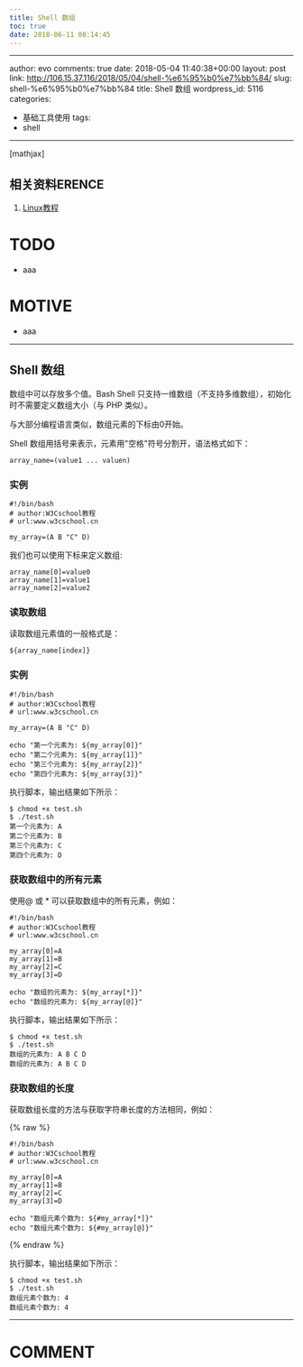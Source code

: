 ```yaml
---
title: Shell 数组
toc: true
date: 2018-06-11 08:14:45
---
```

---
author: evo
comments: true
date: 2018-05-04 11:40:38+00:00
layout: post
link: http://106.15.37.116/2018/05/04/shell-%e6%95%b0%e7%bb%84/
slug: shell-%e6%95%b0%e7%bb%84
title: Shell 数组
wordpress_id: 5116
categories:
- 基础工具使用
tags:
- shell
---

<!-- more -->

[mathjax]


## 相关资料ERENCE






  1. [Linux教程](https://www.w3cschool.cn/linux/)




# TODO






  * aaa




# MOTIVE






  * aaa





* * *





## Shell 数组


数组中可以存放多个值。Bash Shell 只支持一维数组（不支持多维数组），初始化时不需要定义数组大小（与 PHP 类似）。

与大部分编程语言类似，数组元素的下标由0开始。

Shell 数组用括号来表示，元素用"空格"符号分割开，语法格式如下：


    array_name=(value1 ... valuen)





### 实例




    #!/bin/bash
    # author:W3Cschool教程
    # url:www.w3cschool.cn

    my_array=(A B "C" D)



我们也可以使用下标来定义数组:


    array_name[0]=value0
    array_name[1]=value1
    array_name[2]=value2





### 读取数组


读取数组元素值的一般格式是：


    ${array_name[index]}





### 实例




    #!/bin/bash
    # author:W3Cschool教程
    # url:www.w3cschool.cn

    my_array=(A B "C" D)

    echo "第一个元素为: ${my_array[0]}"
    echo "第二个元素为: ${my_array[1]}"
    echo "第三个元素为: ${my_array[2]}"
    echo "第四个元素为: ${my_array[3]}"



执行脚本，输出结果如下所示：


    $ chmod +x test.sh
    $ ./test.sh
    第一个元素为: A
    第二个元素为: B
    第三个元素为: C
    第四个元素为: D





### 获取数组中的所有元素


使用@ 或 * 可以获取数组中的所有元素，例如：


    #!/bin/bash
    # author:W3Cschool教程
    # url:www.w3cschool.cn

    my_array[0]=A
    my_array[1]=B
    my_array[2]=C
    my_array[3]=D

    echo "数组的元素为: ${my_array[*]}"
    echo "数组的元素为: ${my_array[@]}"



执行脚本，输出结果如下所示：


    $ chmod +x test.sh
    $ ./test.sh
    数组的元素为: A B C D
    数组的元素为: A B C D




### 获取数组的长度


获取数组长度的方法与获取字符串长度的方法相同，例如：

{% raw %}


    #!/bin/bash
    # author:W3Cschool教程
    # url:www.w3cschool.cn

    my_array[0]=A
    my_array[1]=B
    my_array[2]=C
    my_array[3]=D

    echo "数组元素个数为: ${#my_array[*]}"
    echo "数组元素个数为: ${#my_array[@]}"

{% endraw %}


执行脚本，输出结果如下所示：


    $ chmod +x test.sh
    $ ./test.sh
    数组元素个数为: 4
    数组元素个数为: 4
























* * *





# COMMENT
